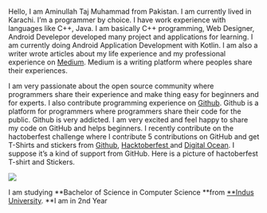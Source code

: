 Hello, I am Aminullah Taj Muhammad from Pakistan. I am currently lived in Karachi.
I’m a programmer by choice. I have work experience with languages like C++, Java. 
I am basically C++ programming, Web Designer, Android Develepor developed many project 
and applications for learning. I am currently doing Android Application Development 
with Kotlin. I am also a writer wrote articles about my life experience and my professional 
experience on [Medium](https://medium.com/). Medium is a writing platform where peoples share their experiences. 

I am very passionate about the open source community where programmers share their experience
and make thing easy for beginners and for experts. I also contribute programming experience on 
[Github](http://github.com). Github is a platform for programmers where programmers share their 
code for the public. Github is very addicted. I am very excited and feel happy to share my code 
on GitHub and helps beginners. I recently contribute on the hactoberfest challenge where I contribute 
5 contributions on GitHub and get T-Shirts and stickers from 
[Github](http://github.com), [Hacktoberfest ](https://hacktoberfest.digitalocean.com/)and [Digital Ocean](https://www.digitalocean.com/). 
I suppose it’s a kind of support from GitHub. Here is a picture of hactoberfest T-shirt and Stickers.

![](https://cdn-images-1.medium.com/max/2000/1*JNx6EndMNiDMDGcm2WPefg.jpeg)

I am studying **Bachelor of Science in Computer Science **from [**Indus University](http://indus.edu.pk). **I am in 2nd Year
